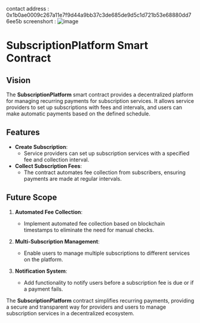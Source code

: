 contact address : 0x1b0ae0009c267a11e7f9d44a9bb37c3de685de9d5c1d721b53e68880dd76ee5b
screenshort : ![image](https://github.com/user-attachments/assets/6c79e3ba-ea6d-42e5-bfb3-e273ab518703)



# SubscriptionPlatform Smart Contract

## Vision

The **SubscriptionPlatform** smart contract provides a decentralized platform for managing recurring payments for subscription services. It allows service providers to set up subscriptions with fees and intervals, and users can make automatic payments based on the defined schedule.

## Features

- **Create Subscription**:
  - Service providers can set up subscription services with a specified fee and collection interval.
- **Collect Subscription Fees**:
  - The contract automates fee collection from subscribers, ensuring payments are made at regular intervals.

## Future Scope

1. **Automated Fee Collection**:

   - Implement automated fee collection based on blockchain timestamps to eliminate the need for manual checks.

2. **Multi-Subscription Management**:

   - Enable users to manage multiple subscriptions to different services on the platform.

3. **Notification System**:
   - Add functionality to notify users before a subscription fee is due or if a payment fails.

The **SubscriptionPlatform** contract simplifies recurring payments, providing a secure and transparent way for providers and users to manage subscription services in a decentralized ecosystem.
